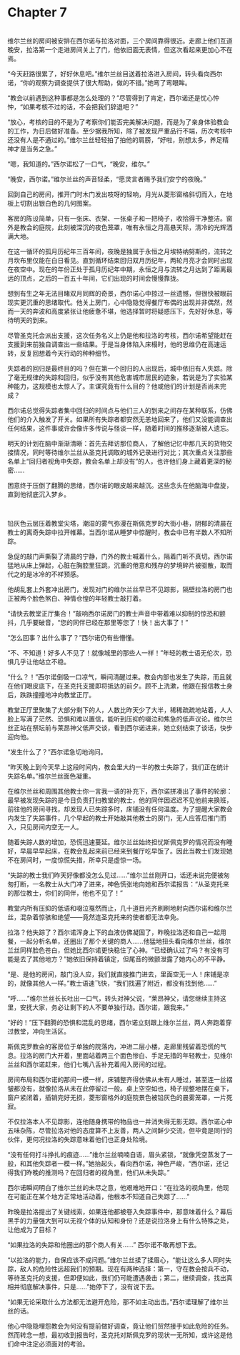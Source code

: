 # Chapter 7

<br>
维尔兰丝的房间被安排在西尔诺与拉洛对面，三个房间靠得很近。走廊上他们互道晚安，拉洛第一个走进房间关上了门，他依旧面无表情，但这次看起来更加心不在焉。

“今天赶路很累了，好好休息吧。”维尔兰丝目送着拉洛进入房间，转头看向西尔诺，“你的观察为调查提供了很大帮助，做的不错。”她弯了弯眼眸。

“教会以前遇到这种事都是怎么处理的？”尽管得到了肯定，西尔诺还是忧心忡忡，“如果考核不过的话，不会把我们辞退吧？”

“放心，考核的目的不是为了考察你们能否完美解决问题，而是为了亲身体验教会的工作，为日后做好准备。至少据我所知，除了被发现严重品行不端，历次考核中还没有人是不通过的。”维尔兰丝轻轻拍了拍他的肩膀，“好啦，别想太多，养足精神才是当务之急。”

“嗯，我知道的。”西尔诺松了一口气，“晚安，维尔。”

“晚安，西尔诺。”维尔兰丝的声音轻柔，“愿灵言者赐予我们安宁的夜晚。”

回到自己的房间，推开门时木门发出吱呀的轻响，月光从菱形窗格斜切而入，在地板上切割出银白色的几何图案。

客房的陈设简单，只有一张床、衣架、一张桌子和一把椅子，收拾得干净整洁。窗外是教会的庭院，此刻被深沉的夜色笼罩，唯有永恒之月高悬天际，清冷的光辉洒满大地。

在这一循环的孤月历纪年三百年间，夜晚是独属于永恒之月埃特纳努斯的，流转之月坎布里仅能在白日看见。直到循环结束回归双月历纪年，两轮月亮才会同时出现在夜空中。现在的年份正处于孤月历纪年中期，永恒之月与流转之月达到了距离最远的顶点，之后的一百五十年间，它们出现的时间会慢慢靠拢。

想到有生之年无法目睹双月同辉的奇景，西尔诺心中掠过一丝遗憾，但很快被眼前现实更沉重的思绪取代。他关上房门，心中隐隐觉得餐厅布偶的出现并非偶然，然而一天的奔波和高度紧张让他疲惫不堪，他选择暂时将疑惑压下，先好好休息，等待明天的到来。

尽管圣克托会派出支援，这次任务名义上仍是他和拉洛的考核，西尔诺希望能赶在支援到来前独自调查出一些结果。于是当身体陷入床榻时，他的思维仍在高速运转，反复回想着今天行动的种种细节。

失踪者的回归是最终目的吗？但在第一个回归的人出现后，城中依旧有人失踪。除了毫无规律的失踪和回归，似乎没有其他危害城市居民的迹象，若说是为了实验某种能力，这规模也太惊人了。主谋究竟有什么目的？他或他们的计划是否尚未完成？

西尔诺总觉得失踪者集中回归的时间点与他们三人的到来之间存在某种联系，仿佛他们的介入触发了开关。如果所有失踪者都安然无恙地回来了，他们又没能调查出任何结果，这件事或许会像许多传说与怪谈一样，随着时间的推移逐渐被人遗忘。

明天的计划在脑中渐渐清晰：首先去拜访那位商人，了解他记忆中那几天的货物交接情况，同时等待维尔兰丝从圣克托调取的城外记录进行对比；其次重点关注那些名单上“回归者视角中失踪，教会名单上却没有”的人，也许他们身上藏着更深的秘密……

困意终于压倒了翻腾的思绪，西尔诺的眼皮越来越沉。这些念头在他脑海中盘旋，直到他彻底沉入梦乡。

<br>

铅灰色云层压着教堂尖塔，潮湿的雾气弥漫在斯佩克罗的大街小巷，阴郁的清晨在教士的离奇失踪中拉开帷幕。当西尔诺从睡梦中惊醒时，教会中已有半数人不知所踪。

急促的敲门声撕裂了清晨的宁静，门外的教士喊着什么，隔着门听不真切。西尔诺猛地从床上弹起，心脏在胸腔里狂跳，沉重的倦意和残存的梦境碎片被驱散，取而代之的是冰冷的不祥预感。

他胡乱套上外套冲出房门，发现对门的维尔兰丝早已不见踪影，隔壁拉洛的房门也正被两个脸色煞白、神情仓惶的年轻教士敲打着。

“请快去教堂正厅集合！”敲响西尔诺房门的教士声音中带着难以抑制的惊恐和颤抖，几乎要破音，“您的同伴已经在那里等您了！快！出大事了！”

“怎么回事？出什么事了？”西尔诺仍有些懵懂。

“不、不知道！好多人不见了！就像城里的那些人一样！”年轻的教士语无伦次，恐惧几乎让他站立不稳。

“什么？！”西尔诺倒吸一口凉气，瞬间清醒过来。教会内部也发生了失踪，而且就在他们眼皮底下，在圣克托支援即将抵达的前夕。顾不上洗漱，他跟在报信教士身后，跌跌撞撞地冲向教堂正厅。

教堂正厅里聚集了大部分剩下的人，人数比昨天少了大半，稀稀疏疏地站着，人人脸上写满了茫然、恐惧和难以置信，能听到压抑的啜泣和焦急的低声议论。维尔兰丝正站在祭坛前与莱昂神父低声交谈，看到西尔诺进来，她立刻结束了谈话，快步迎向他。

“发生什么了？”西尔诺急切地询问。

“昨天晚上到今天早上这段时间内，教会里大约一半的教士失踪了，我们正在统计失踪名单。”维尔兰丝面色凝重。

在维尔兰丝和周围其他教士你一言我一语的补充下，西尔诺拼凑出了事件的轮廓：最早被发现失踪的是今日负责打扫教堂的教士，他的同伴因迟迟不见他前来换班，前往他的房间寻找，却发现人已失踪多时，床铺没有任何温度。为了提醒大家教会内发生了失踪事件，几个早起的教士开始敲其他教士的房门，无人应答后推门而入，只见房间内空无一人。

随着失踪人数的增加，恐慌迅速蔓延。维尔兰丝始终担忧斯佩克罗的情况而没有睡好，早晨早早起床，在教会乱起来前已经来到餐厅吃早饭了。因此当教士们发现她不在房间时，一度惊慌失措，所幸只是虚惊一场。

“失踪的教士我们昨天好像都没怎么见过……”维尔兰丝刚开口，话还未说完便被匆匆打断，一名教士从大门冲了进来，神色慌张地向她和西尔诺报告：“从圣克托来的那位教士，你们的同伴，他也不见了！”

教堂内所有压抑的低语和啜泣戛然而止，几十道目光齐刷刷地射向西尔诺和维尔兰丝，混杂着惊骇和绝望——竟然连圣克托来的使者都无法幸免。

拉洛？他失踪了？西尔诺浑身上下的血液仿佛凝固了，昨晚拉洛还和自己一起用餐，一起分析名单，还圈出了那个关键的商人……他猛地扭头看向维尔兰丝，维尔兰丝同样脸色苍白，但她比西尔诺更快稳住了心神。“已经确认过了吗？有没有可能是去了其他地方？”她依旧保持着镇定，但尾音的微颤泄露了她内心的不平静。

“是、是他的房间，敲门没人应，我们就直接推门进去，里面空无一人！床铺是凉的，就像其他人一样。”教士语速飞快，“我们找遍了附近，都没有找到他……”

“呼……”维尔兰丝长长吐出一口气，转头对神父说，“莱昂神父，请您继续主持这里，安抚大家，务必让剩下的人不要单独行动。西尔诺，跟我来。”

“好的！”压下翻腾的恐惧和混乱的思绪，西尔诺立刻跟上维尔兰丝，两人奔跑着穿过教堂，冲向生活区。

斯佩克罗教会的客房位于单独的院落内，冲进二层小楼，走廊里残留着恐慌的气息。拉洛的房门大开着，里面站着两三个面色惨白、手足无措的年轻教士，见维尔兰丝和西尔诺赶来，他们七嘴八舌补充着闯入房间的过程。

房间布局和西尔诺的那间一模一样，床铺整齐得仿佛从未有人睡过，甚至连一丝褶皱都没有，就像拉洛从未在此停留过一般。桌上空空如也，椅子规整地摆在桌下，窗户紧闭着，插销完好无损，菱形窗格外的庭院景色被铅灰色的晨雾笼罩，一片死寂。

不仅拉洛本人不见踪影，连他随身携带的物品也一并消失得无影无踪。西尔诺心中五味杂陈，尽管拉洛对他的态度算不上友善，两人之间鲜少交流，但毕竟是同行的伙伴，更何况拉洛的失踪意味着他们也正身处险境。

“没有任何打斗挣扎的痕迹……”维尔兰丝喃喃自语，眉头紧锁，“就像凭空蒸发了一般，和其他失踪者一模一样。”她抬起头，看向西尔诺，神色严峻，“西尔诺，还记得我们昨晚的推测吗？在回归者的视角里，他们从未失踪。”

西尔诺瞬间明白了维尔兰丝的未尽之意，他艰难地开口：“在拉洛的视角里，他现在可能正在某个地方正常地活动着，他根本不知道自己失踪了……”

昨晚是拉洛提出了关键线索，如果连他都被卷入失踪事件中，那意味着什么？幕后黑手的力量强大到可以无视个体的认知和身份？还是说拉洛身上有什么特殊之处，让他成为了目标？

“如果拉洛的失踪和他圈出的那个商人有关……” 西尔诺不敢再想下去。

“以拉洛的能力，自保应该不成问题。”维尔兰丝揉了揉眉心，“能让这么多人同时失踪，敌人的危险性远超我们的预期。现在有两种选择：第一，守在教会按兵不动，等待圣克托的支援，但即便如此，我们仍可能遭遇袭击；第二，继续调查，找出真相并彻底解决事件，只是……”她停下了，没有说下去。

“如果无论采取什么方法都无法避开危险，那不如主动出击。”西尔诺理解了维尔兰丝的话。

他心中隐隐埋怨教会为何没有提前做好调查，竟让他们贸然接手如此危险的任务。然而转念一想，最初收到报告时，圣克托对斯佩克罗的现状一无所知，或许这是他们命中注定必须面对的考验。
